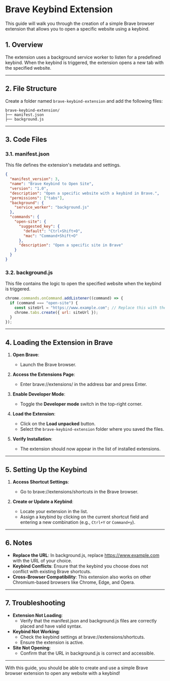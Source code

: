 # Brave Keybind Extension

This guide will walk you through the creation of a simple Brave browser extension that allows you to open a specific website using a keybind.

## 1. Overview
The extension uses a background service worker to listen for a predefined keybind. When the keybind is triggered, the extension opens a new tab with the specified website.

---

## 2. File Structure

Create a folder named `brave-keybind-extension` and add the following files:

```
brave-keybind-extension/
├── manifest.json
├── background.js
```

---

## 3. Code Files

### 3.1. manifest.json
This file defines the extension's metadata and settings.

```json
{
  "manifest_version": 3,
  "name": "Brave Keybind to Open Site",
  "version": "1.0",
  "description": "Open a specific website with a keybind in Brave.",
  "permissions": ["tabs"],
  "background": {
    "service_worker": "background.js"
  },
  "commands": {
    "open-site": {
      "suggested_key": {
        "default": "Ctrl+Shift+O",
        "mac": "Command+Shift+O"
      },
      "description": "Open a specific site in Brave"
    }
  }
}
```

### 3.2. background.js
This file contains the logic to open the specified website when the keybind is triggered.

```javascript
chrome.commands.onCommand.addListener((command) => {
  if (command === "open-site") {
    const siteUrl = "https://www.example.com"; // Replace this with the desired URL
    chrome.tabs.create({ url: siteUrl });
  }
});
```

---

## 4. Loading the Extension in Brave

1. **Open Brave**:
   - Launch the Brave browser.

2. **Access the Extensions Page**:
   - Enter brave://extensions/ in the address bar and press Enter.

3. **Enable Developer Mode**:
   - Toggle the **Developer mode** switch in the top-right corner.

4. **Load the Extension**:
   - Click on the **Load unpacked** button.
   - Select the `brave-keybind-extension` folder where you saved the files.

5. **Verify Installation**:
   - The extension should now appear in the list of installed extensions.

---

## 5. Setting Up the Keybind

1. **Access Shortcut Settings**:
   - Go to brave://extensions/shortcuts in the Brave browser.

2. **Create or Update a Keybind**:
   - Locate your extension in the list.
   - Assign a keybind by clicking on the current shortcut field and entering a new combination (e.g., `Ctrl+Y` or `Command+y`).

---

## 6. Notes

- **Replace the URL**: In background.js, replace https://www.example.com with the URL of your choice.
- **Keybind Conflicts**: Ensure that the keybind you choose does not conflict with existing Brave shortcuts.
- **Cross-Browser Compatibility**: This extension also works on other Chromium-based browsers like Chrome, Edge, and Opera.

---

## 7. Troubleshooting

- **Extension Not Loading**:
  - Verify that the manifest.json and background.js files are correctly placed and have valid syntax.
- **Keybind Not Working**:
  - Check the keybind settings at brave://extensions/shortcuts.
  - Ensure the extension is active.
- **Site Not Opening**:
  - Confirm that the URL in background.js is correct and accessible.

---

With this guide, you should be able to create and use a simple Brave browser extension to open any website with a keybind!
